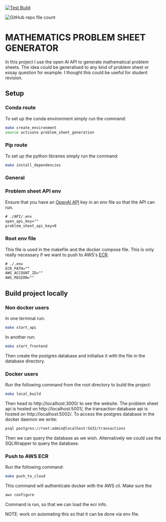 [![Test Build](https://github.com/BenjaminWills/problem_sheet_generator/actions/workflows/test_build.yml/badge.svg)](https://github.com/BenjaminWills/problem_sheet_generator/actions/workflows/test_build.yml)

![GitHub repo file count](https://img.shields.io/github/directory-file-count/BenjaminWills/problem_sheet_generator)

# MATHEMATICS PROBLEM SHEET GENERATOR

In this project I use the open AI API to generate mathematical problem sheets. The idea could be generalised to any kind of problem sheet or essay question for example. I thought this could be useful for student revision.

## Setup

### Conda route

To set up the conda environment simply run the command:

```sh
make create_environment
source activate problem_sheet_generation
```

### Pip route

To set up the python libraries simply run the command:

```sh
make install_dependencies
```

### General

### Problem sheet API env

Ensure that you have an [OpenAI API](https://platform.openai.com/account/api-keys) key in an env file so that the API can run.

```txt
# ./API/.env
open_api_key=""
problem_sheet_api_key=0
```

### Root env file

This file is used in the makefile and the docker compose file. This is only really necessary if we want to push to AWS's [ECR](https://docs.aws.amazon.com/ecr/index.html).

```txt
# ./.env
ECR_PATH=""
AWS_ACCOUNT_ID=""
AWS_REGION=""
```

## Build project locally

### Non docker users

In one terminal run:

```sh
make start_api
```

In another run:

```sh
make start_frontend
```

Then create the postgres database and initialise it with the file in the database directory.

### Docker users

Run the following command from the root directory to build the project:

```sh
make local_build
```

Then head to http://localhost:3000/ to see the website. The problem sheet api is hosted on http://localhost:5001/, the transaction database api is hosted on http://localhost:5002/. To access the postgres database in the docker daemon we write:

```sh
psql postgres://root:admin@localhost:5432/transactions
```

Then we can query the database as we wish. Alternatively we could use the SQLWrapper to query the database.

### Push to AWS ECR

Run the following command:

```sh
make push_to_cloud
```

This command will authenticate docker with the AWS cli. Make sure the 

```sh
aws configure
```

Command is run, so that we can load the ecr info. 

NOTE: work on automating this so that it can be done via env file.
